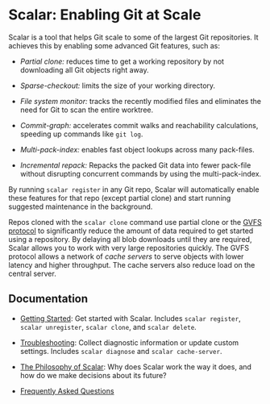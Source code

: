 Scalar: Enabling Git at Scale
=============================

Scalar is a tool that helps Git scale to some of the largest Git repositories.
It achieves this by enabling some advanced Git features, such as:

* *Partial clone:* reduces time to get a working repository by not
  downloading all Git objects right away.

* *Sparse-checkout:* limits the size of your working directory.

* *File system monitor:* tracks the recently modified files and eliminates
  the need for Git to scan the entire worktree.

* *Commit-graph:* accelerates commit walks and reachability calculations,
   speeding up commands like `git log`.

* *Multi-pack-index:* enables fast object lookups across many pack-files.

* *Incremental repack:* Repacks the packed Git data into fewer pack-file
  without disrupting concurrent commands by using the multi-pack-index.

By running `scalar register` in any Git repo, Scalar will automatically enable
these features for that repo (except partial clone) and start running suggested
maintenance in the background.

Repos cloned with the `scalar clone` command use partial clone or the
[GVFS protocol](https://github.com/microsoft/VFSForGit/blob/HEAD/Protocol.md)
to significantly reduce the amount of data required to get started
using a repository. By delaying all blob downloads until they are required,
Scalar allows you to work with very large repositories quickly. The GVFS
protocol allows a network of _cache servers_ to serve objects with lower
latency and higher throughput. The cache servers also reduce load on the
central server.

Documentation
-------------

* [Getting Started](getting-started.md): Get started with Scalar.
  Includes `scalar register`, `scalar unregister`, `scalar clone`, and
  `scalar delete`.

* [Troubleshooting](troubleshooting.md):
  Collect diagnostic information or update custom settings. Includes
  `scalar diagnose` and `scalar cache-server`.

* [The Philosophy of Scalar](philosophy.md): Why does Scalar work the way
  it does, and how do we make decisions about its future?

* [Frequently Asked Questions](faq.md)
